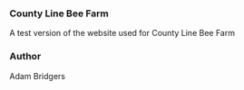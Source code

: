 ### County Line Bee Farm
A test version of the website used for County Line Bee Farm

### Author
Adam Bridgers